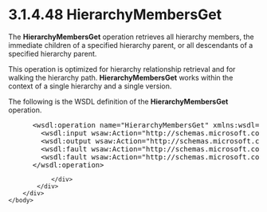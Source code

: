 <html dir="LTR" xmlns:mshelp="http://msdn.microsoft.com/mshelp" xmlns:ddue="http://ddue.schemas.microsoft.com/authoring/2003/5" xmlns:xlink="http://www.w3.org/1999/xlink" xmlns:tool="http://www.microsoft.com/tooltip">
    <head>
        <meta http-equiv="Content-Type" content="text/html; CHARSET=utf-8"></meta>
        <meta name="save" content="history"></meta>
        <title>3.1.4.48 HierarchyMembersGet</title>
        <xml>
            <mshelp:toctitle title="3.1.4.48 HierarchyMembersGet"></mshelp:toctitle>
            <mshelp:rltitle title="[MS-SSMDSWS-15]: HierarchyMembersGet"></mshelp:rltitle>
            <mshelp:keyword index="A" term="1e0e0262-f001-49b7-8ce4-6e51c145772e"></mshelp:keyword>
            <mshelp:attr name="DCSext.ContentType" value="open specification"></mshelp:attr>
            <mshelp:attr name="AssetID" value="1e0e0262-f001-49b7-8ce4-6e51c145772e"></mshelp:attr>
            <mshelp:attr name="TopicType" value="kbRef"></mshelp:attr>
            <mshelp:attr name="DCSext.Title" value="[MS-SSMDSWS-15]: HierarchyMembersGet" />
        </xml>
    </head>
    <body>
        <div id="header">
            <h1 class="heading">3.1.4.48 HierarchyMembersGet</h1>
        </div>
        <div id="mainSection">
            <div id="mainBody">
                <div id="allHistory" class="saveHistory"></div>
                <div id="sectionSection0" class="section" name="collapseableSection">
                    

<p>The <b>HierarchyMembersGet</b> operation retrieves all
hierarchy members, the immediate children of a specified hierarchy parent, or
all descendants of a specified hierarchy parent. </p>

<p>This operation is optimized for hierarchy relationship
retrieval and for walking the hierarchy path. <b>HierarchyMembersGet</b> works
within the context of a single hierarchy and a single version.</p>

<p>The following is the WSDL definition of the <b>HierarchyMembersGet</b>
operation.</p>

<dl>
<dd>
<div><pre> &lt;wsdl:operation name=&quot;HierarchyMembersGet&quot; xmlns:wsdl=&quot;http://schemas.xmlsoap.org/wsdl/&quot;&gt;
   &lt;wsdl:input wsaw:Action=&quot;http://schemas.microsoft.com/sqlserver/masterdataservices/2009/09/IService/HierarchyMembersGet&quot; name=&quot;HierarchyMembersGetRequest&quot; message=&quot;tns:HierarchyMembersGetRequest&quot; xmlns:wsaw=&quot;http://www.w3.org/2006/05/addressing/wsdl&quot; /&gt;
   &lt;wsdl:output wsaw:Action=&quot;http://schemas.microsoft.com/sqlserver/masterdataservices/2009/09/IService/HierarchyMembersGetResponse&quot; name=&quot;HierarchyMembersGetResponse&quot; message=&quot;tns:HierarchyMembersGetResponse&quot; xmlns:wsaw=&quot;http://www.w3.org/2006/05/addressing/wsdl&quot; /&gt;
   &lt;wsdl:fault wsaw:Action=&quot;http://schemas.microsoft.com/sqlserver/masterdataservices/2009/09/IService/HierarchyMembersGetSkuNotSupportedMessageFault&quot; name=&quot;SkuNotSupportedMessageFault&quot; message=&quot;tns:IService_HierarchyMembersGet_SkuNotSupportedMessageFault_FaultMessage&quot; xmlns:wsaw=&quot;http://www.w3.org/2006/05/addressing/wsdl&quot; /&gt;
   &lt;wsdl:fault wsaw:Action=&quot;http://schemas.microsoft.com/sqlserver/masterdataservices/2009/09/IService/HierarchyMembersGetEditionExpiredMessageFault&quot; name=&quot;EditionExpiredMessageFault&quot; message=&quot;tns:IService_HierarchyMembersGet_EditionExpiredMessageFault_FaultMessage&quot; xmlns:wsaw=&quot;http://www.w3.org/2006/05/addressing/wsdl&quot; /&gt;
 &lt;/wsdl:operation&gt;
</pre></div>
</dd></dl>


                </div>
            </div>
        </div>
    </body>
</html>